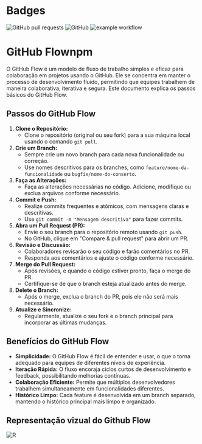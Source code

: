 # Badges

![GitHub pull requests](https://img.shields.io/github/issues-pr/ifpebj-ti/Modulo_Frontend-CRM) ![GitHub](https://img.shields.io/github/license/ifpebj-ti/Modulo_Frontend-CRM) ![example workflow](https://github.com/ifpebj-ti/Modulo_Frontend-CRM/actions/workflows/main.yml/badge.svg)

# GitHub Flownpm

O GitHub Flow é um modelo de fluxo de trabalho simples e eficaz para colaboração em projetos usando o GitHub. Ele se concentra em manter o processo de desenvolvimento fluido, permitindo que equipes trabalhem de maneira colaborativa, iterativa e segura. Este documento explica os passos básicos do GitHub Flow.

## Passos do GitHub Flow

1. **Clone o Repositório:**
   * Clone o repositório (original ou seu fork) para a sua máquina local usando o comando `git pull`.
2. **Crie um Branch:**
   * Sempre crie um novo branch para cada nova funcionalidade ou correção.
   * Use nomes descritivos para os branches, como `feature/nome-da-funcionalidade` ou `bugfix/nome-do-conserto`.
3. **Faça as Alterações:**
   * Faça as alterações necessárias no código. Adicione, modifique ou exclua arquivos conforme necessário.
4. **Commit e Push:**
   * Realize commits frequentes e atômicos, com mensagens claras e descritivas.
   * Use `git commit -m "Mensagem descritiva"` para fazer commits.
5. **Abra um Pull Request (PR):**
   * Envie o seu branch para o repositório remoto usando `git push`.
   * No GitHub, clique em "Compare & pull request" para abrir um PR.
6. **Revisão e Discussão:**
   * Colaboradores revisarão o seu código e farão comentários no PR.
   * Responda aos comentários e ajuste o código conforme necessário.
7. **Merge do Pull Request:**
   * Após revisões, e quando o código estiver pronto, faça o merge do PR.
   * Certifique-se de que o branch esteja atualizado antes do merge.
8. **Delete o Branch:**
   * Após o merge, exclua o branch do PR, pois ele não será mais necessário.
9. **Atualize e Sincronize:**
   * Regularmente, atualize o seu fork e o branch principal para incorporar as últimas mudanças.

## Benefícios do GitHub Flow

* **Simplicidade:** O GitHub Flow é fácil de entender e usar, o que o torna adequado para equipes de diferentes níveis de experiência.
* **Iteração Rápida:** O fluxo encoraja ciclos curtos de desenvolvimento e feedback, possibilitando melhorias contínuas.
* **Colaboração Eficiente:** Permite que múltiplos desenvolvedores trabalhem simultaneamente em funcionalidades diferentes.
* **Histórico Limpo:** Cada feature é desenvolvida em um branch separado, mantendo o histórico principal mais limpo e organizado.

## Representação vizual do Github Flow

![R](https://cdn.discordapp.com/attachments/1134506213388865598/1145769943426682940/16932432354423735495649931597106.png)
